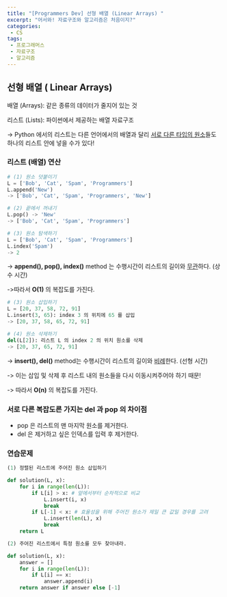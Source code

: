 ```yaml
---
title: "[Programmers Dev] 선형 배열 (Linear Arrays) "
excerpt: "어서와! 자료구조와 알고리즘은 처음이지?"
categories:
 - CS
tags:
 - 프로그래머스
 - 자료구조
 - 알고리즘
---
```


## 선형 배열 ( Linear Arrays)

배열 (Arrays): 같은 종류의 데이터가 줄지어 있는 것

리스트 (Lists): 파이썬에서 제공하는 배열 자료구조

-> Python 에서의 리스트는 다른 언어에서의 배열과 달리 <u>서로 다른 타입의 원소</u>들도 하나의 리스트 안에 넣을 수가 있다!



### 리스트 (배열) 연산

``` python
# (1) 원소 덧붙이기
L = ['Bob', 'Cat', 'Spam', 'Programmers']
L.append('New')
-> ['Bob', 'Cat', 'Spam', 'Programmers', 'New']

# (2) 끝에서 꺼내기
L.pop() -> 'New'
-> ['Bob', 'Cat', 'Spam', 'Programmers']

# (3) 원소 탐색하기
L = ['Bob', 'Cat', 'Spam', 'Programmers']
L.index('Spam')
-> 2
```

-> **append(), pop(), index()** method 는 수행시간이 리스트의 길이와 <u>무관</u>하다. (상수 시간)

->따라서 **O(1)** 의 복잡도를 가진다.



```python
# (3) 원소 삽입하기
L = [20, 37, 58, 72, 91]
L.insert(3, 65): index 3 의 위치에 65 를 삽입
-> [20, 37, 58, 65, 72, 91]

# (4) 원소 삭제하기
del(L[2]): 리스트 L 의 index 2 의 위치 원소를 삭제
-> [20, 37, 65, 72, 91]
```

-> **insert(), del()** method는 수행시간이 리스트의 길이와 <u>비례</u>한다. (선형 시간)

-> 이는 삽입 및 삭제 후 리스트 내의 원소들을 다시 이동시켜주어야 하기 때문!

-> 따라서 **O(n)** 의 복잡도를 가진다.



### 서로 다른 복잡도른 가지는 del 과 pop 의 차이점

- pop 은 리스트의 맨 마지막 원소를 제거한다.
- del 은 제거하고 싶은 인덱스를 입력 후 제거한다.



### 연습문제

```python
(1) 정렬된 리스트에 주어진 원소 삽입하기

def solution(L, x):
    for i in range(len(L)):
        if L[i] > x: # 앞에서부터 순차적으로 비교
            L.insert(i, x)
            break
        if L[-1] < x: # 효율성을 위해 주어진 원소가 제일 큰 값일 경우를 고려
            L.insert(len(L), x)
            break
    return L

(2) 주어진 리스트에서 특정 원소를 모두 찾아내라.

def solution(L, x):
    answer = []
    for i in range(len(L)):
        if L[i] == x:
            answer.append(i)
    return answer if answer else [-1]
```

